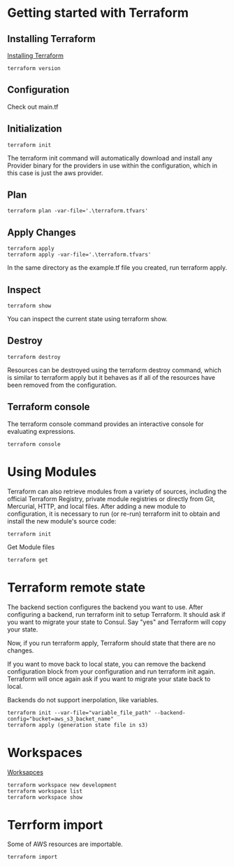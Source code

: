 # Getting started with Terraform 
## Installing Terraform
[Installing Terraform](https://learn.hashicorp.com/terraform/getting-started/install.html)
```
terraform version
```

## Configuration
Check out main.tf

## Initialization
```
terraform init
```
The terraform init command will automatically download and install any Provider binary for the providers in use within the configuration, which in this case is just the aws provider.

## Plan
```
terraform plan -var-file='.\terraform.tfvars'
```

## Apply Changes
```
terraform apply
terraform apply -var-file='.\terraform.tfvars'
```
In the same directory as the example.tf file you created, run terraform apply. 

## Inspect
```
terraform show
```
You can inspect the current state using terraform show.


## Destroy
```
terraform destroy
```
Resources can be destroyed using the terraform destroy command, which is similar to terraform apply but it behaves as if all of the resources have been removed from the configuration.

## Terraform console
The terraform console command provides an interactive console for evaluating expressions.
```
terraform console
```

#  Using Modules
 Terraform can also retrieve modules from a variety of sources, including the official Terraform Registry, private module registries or directly from Git, Mercurial, HTTP, and local files.
After adding a new module to configuration, it is necessary to run (or re-run) terraform init to obtain and install the new module's source code:
```
terraform init
```
Get Module files
```
terraform get
```

#  Terraform remote state
The backend section configures the backend you want to use. After configuring a backend, run terraform init to setup Terraform. It should ask if you want to migrate your state to Consul. Say "yes" and Terraform will copy your state.

Now, if you run terraform apply, Terraform should state that there are no changes.

If you want to move back to local state, you can remove the backend configuration block from your configuration and run terraform init again. Terraform will once again ask if you want to migrate your state back to local.

Backends do not support inerpolation, like variables.

```
terraform init --var-file="variable_file_path" --backend-config="bucket=aws_s3_backet_name"
terraform apply (generation state file in s3)
```

# Workspaces
[Worksapces](https://www.terraform.io/docs/state/workspaces.html)
```
terraform workspace new development
terraform workspace list
terraform workspace show
```

# Terrform import
Some of AWS resources are importable.
```
terraform import
```
